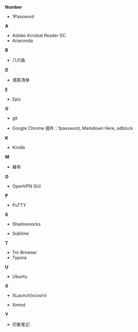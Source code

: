 **Number**

- 1Password

**A**

- Adobe Acrobat Reader DC
- Anaconda

**B**

- 八爪鱼

**D**

- 滴答清单

**E**

- Epic

**G**

- git

- Google Chrome
插件：1password, Markdown Here, adblock

**K**

- Kindle

**M**

- 幕布

**O**

- OpenVPN GUI

**P**

- PuTTY

**S**

- Shadowsocks

- Sublime


**T**

- Tor Browser
- Typora

**U**

- Ubuntu

**X**

- XLaunch(vcxsrv)

- Xmind

**Y**

- 印象笔记
